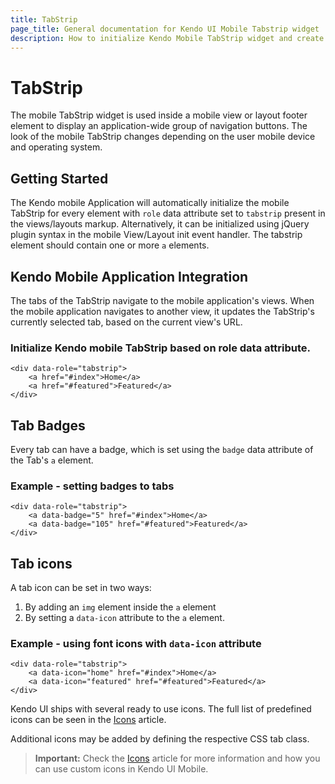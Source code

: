 ```yaml
---
title: TabStrip
page_title: General documentation for Kendo UI Mobile Tabstrip widget
description: How to initialize Kendo Mobile TabStrip widget and create custom icons.
---
```


# TabStrip

The mobile TabStrip widget is used inside a mobile view or layout footer element to display an application-wide group of navigation buttons.
The look of the mobile TabStrip changes depending on the user mobile device and operating system.

## Getting Started

The Kendo mobile Application will automatically initialize the mobile TabStrip for every element with `role` data attribute set to `tabstrip` present in the views/layouts markup.
Alternatively, it can be initialized using jQuery plugin syntax in the mobile View/Layout init event handler. The tabstrip element should contain one or more `a` elements.

## Kendo Mobile Application Integration

The tabs of the TabStrip navigate to the mobile application's views. When the mobile application navigates to another view, it updates the TabStrip's currently selected tab, based on the current view's URL.

### Initialize Kendo mobile TabStrip based on role data attribute.

    <div data-role="tabstrip">
        <a href="#index">Home</a>
        <a href="#featured">Featured</a>
    </div>

## Tab Badges

Every tab can have a badge, which is set using the `badge` data attribute of the Tab's `a` element.

### Example - setting badges to tabs

    <div data-role="tabstrip">
        <a data-badge="5" href="#index">Home</a>
        <a data-badge="105" href="#featured">Featured</a>
    </div>

## Tab icons

A tab icon can be set in two ways:

1. By adding an `img` element inside the `a` element
2. By setting a `data-icon` attribute to the `a` element.

### Example - using font icons with `data-icon` attribute

    <div data-role="tabstrip">
        <a data-icon="home" href="#index">Home</a>
        <a data-icon="featured" href="#featured">Featured</a>
    </div>

Kendo UI ships with several ready to use icons. The full list of predefined icons can be seen in the [Icons](../icons) article.

Additional icons may be added by defining the respective CSS tab class.

> **Important:** Check the [Icons](../icons) article for more information and how you can use custom icons in Kendo UI Mobile.
